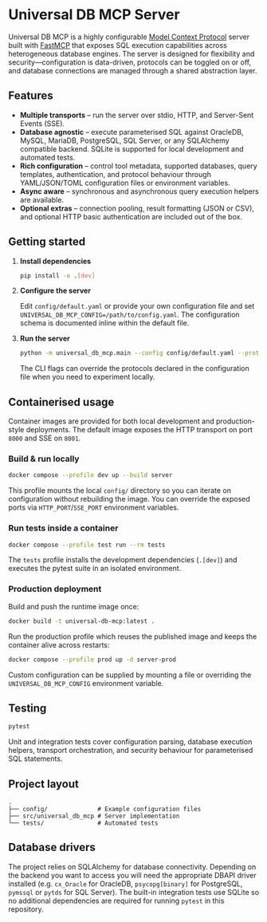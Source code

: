 # Universal DB MCP Server

Universal DB MCP is a highly configurable [Model Context Protocol](https://modelcontextprotocol.io/) server built with
[FastMCP](https://gofastmcp.com/) that exposes SQL execution capabilities across heterogeneous database engines. The
server is designed for flexibility and security—configuration is data-driven, protocols can be toggled on or off, and
database connections are managed through a shared abstraction layer.

## Features

* **Multiple transports** – run the server over stdio, HTTP, and Server-Sent Events (SSE).
* **Database agnostic** – execute parameterised SQL against OracleDB, MySQL, MariaDB, PostgreSQL, SQL Server, or any
  SQLAlchemy compatible backend. SQLite is supported for local development and automated tests.
* **Rich configuration** – control tool metadata, supported databases, query templates, authentication, and protocol
  behaviour through YAML/JSON/TOML configuration files or environment variables.
* **Async aware** – synchronous and asynchronous query execution helpers are available.
* **Optional extras** – connection pooling, result formatting (JSON or CSV), and optional HTTP basic authentication are
  included out of the box.

## Getting started

1. **Install dependencies**

   ```bash
   pip install -e .[dev]
   ```

2. **Configure the server**

   Edit `config/default.yaml` or provide your own configuration file and set `UNIVERSAL_DB_MCP_CONFIG=/path/to/config.yaml`.
   The configuration schema is documented inline within the default file.

3. **Run the server**

   ```bash
   python -m universal_db_mcp.main --config config/default.yaml --protocols stdio http
   ```

   The CLI flags can override the protocols declared in the configuration file when you need to experiment locally.

## Containerised usage

Container images are provided for both local development and production-style deployments. The default image exposes
the HTTP transport on port `8000` and SSE on `8001`.

### Build & run locally

```bash
docker compose --profile dev up --build server
```

This profile mounts the local `config/` directory so you can iterate on configuration without rebuilding the image. You
can override the exposed ports via `HTTP_PORT`/`SSE_PORT` environment variables.

### Run tests inside a container

```bash
docker compose --profile test run --rm tests
```

The `tests` profile installs the development dependencies (`.[dev]`) and executes the pytest suite in an isolated
environment.

### Production deployment

Build and push the runtime image once:

```bash
docker build -t universal-db-mcp:latest .
```

Run the production profile which reuses the published image and keeps the container alive across restarts:

```bash
docker compose --profile prod up -d server-prod
```

Custom configuration can be supplied by mounting a file or overriding the `UNIVERSAL_DB_MCP_CONFIG` environment
variable.

## Testing

```bash
pytest
```

Unit and integration tests cover configuration parsing, database execution helpers, transport orchestration, and security
behaviour for parameterised SQL statements.

## Project layout

```
.
├── config/              # Example configuration files
├── src/universal_db_mcp # Server implementation
└── tests/               # Automated tests
```

## Database drivers

The project relies on SQLAlchemy for database connectivity. Depending on the backend you want to access you will need the
appropriate DBAPI driver installed (e.g. `cx_Oracle` for OracleDB, `psycopg[binary]` for PostgreSQL, `pymssql` or
`pytds` for SQL Server). The built-in integration tests use SQLite so no additional dependencies are required for running
`pytest` in this repository.
